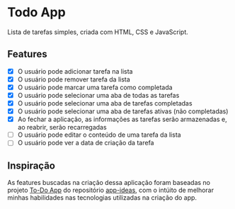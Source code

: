 # Todo App 
 
Lista de tarefas simples, criada com HTML, CSS e JavaScript.

## Features
 
- [x] O usuário pode adicionar tarefa na lista 
- [x] O usuário pode remover tarefa da lista 
- [x] O usuário pode marcar uma tarefa como completada 
- [x] O usuário pode selecionar uma aba de todas as tarefas 
- [x] O usuário pode selecionar uma aba de tarefas completadas 
- [x] O usuário pode selecionar uma aba de tarefas ativas (não completadas) 
- [x] Ao fechar a aplicação, as informações as tarefas serão armazenadas e, ao reabrir, serão recarregadas 
- [ ] O usuário pode editar o conteúdo de uma tarefa da lista
- [ ] O usuário pode ver a data de criação da tarefa

## Inspiração 
 
As features buscadas na criação dessa aplicação foram baseadas no projeto [To-Do App](https://github.com/florinpop17/app-ideas/blob/master/Projects/2-Intermediate/To-Do-App.md) do repositório [app-ideas](https://github.com/florinpop17/app-ideas), com o intúito de melhorar minhas habilidades nas tecnologias utilizadas na criação do app. 


